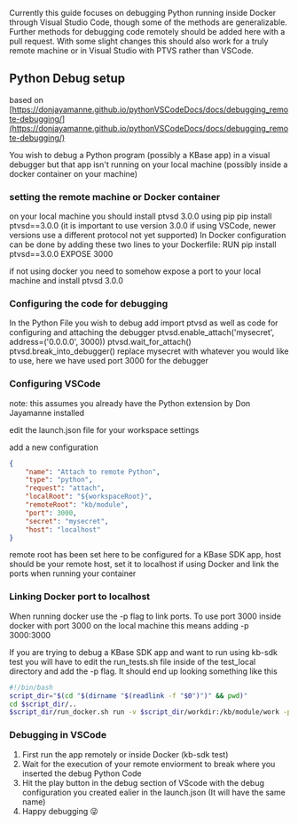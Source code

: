 Currently this guide focuses on debugging Python running inside Docker through Visual Studio Code, though some of the methods are generalizable. Further methods for debugging code remotely should be added here with a pull request. With some slight changes this should also work for a truly remote machine or in Visual Studio with PTVS rather than VSCode.

## Python Debug setup

based on [https://donjayamanne.github.io/pythonVSCodeDocs/docs/debugging_remote-debugging/](https://donjayamanne.github.io/pythonVSCodeDocs/docs/debugging_remote-debugging/)

You wish to debug a Python program (possibly a KBase app) in a visual debugger but that app isn't running on your local machine (possibly inside a docker container on your machine)

### setting the remote machine or Docker container

on your local machine you should install ptvsd 3.0.0 using pip
	pip install ptvsd==3.0.0
(it is important to use version 3.0.0 if using VSCode, newer versions use a different protocol not yet supported)
In Docker configuration can be done by adding these two lines to your Dockerfile:
	RUN pip install ptvsd==3.0.0
    EXPOSE 3000

if not using docker you need to somehow expose a port to your local machine and install ptvsd 3.0.0

### Configuring the code for debugging

In the Python File you wish to debug add
	import ptvsd
as well as code for configuring and attaching the debugger
	ptvsd.enable_attach('mysecret', address=('0.0.0.0', 3000))
    ptvsd.wait_for_attach()
    ptvsd.break_into_debugger()
replace mysecret with whatever you would like to use, here we have used port 3000 for the debugger

### Configuring VSCode
note: this assumes you already have the Python extension by Don Jayamanne installed

edit the launch.json file for your workspace settings

add a new configuration

```json
{
    "name": "Attach to remote Python",
    "type": "python",
    "request": "attach",
    "localRoot": "${workspaceRoot}",
    "remoteRoot": "kb/module",
    "port": 3000,
    "secret": "mysecret",
    "host": "localhost"
}
```


remote root has been set here to be configured for a KBase SDK app, host should be your remote host, set it to localhost if using Docker and link the ports when running your container

### Linking Docker port to localhost

When running docker use the -p flag to link ports. To use port 3000 inside docker with port 3000 on the local machine this means adding -p 3000:3000

If you are trying to debug a KBase SDK app and want to run using kb-sdk test you will have to edit the run_tests.sh file inside of the test_local directory and add the -p flag. It should end up looking something like this
``` Bash
#!/bin/bash
script_dir="$(cd "$(dirname "$(readlink -f "$0")")" && pwd)"
cd $script_dir/..
$script_dir/run_docker.sh run -v $script_dir/workdir:/kb/module/work -p 3000:3000 -e "SDK_CALLBACK_URL=$1" test/myappname:latest test
```

### Debugging in VSCode

1. First run the app remotely or inside Docker (kb-sdk test)
2. Wait for the execution of your remote enviorment to break where you inserted the debug Python Code
3. Hit the play button in the debug section of VScode with the debug configuration you created ealier in the launch.json (It will have the same name)
4. Happy debugging 😜